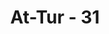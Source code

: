 ---
title: "At-Tur - 31"
no: 31
arabic_no: ٣١
ayah: قُلْ تَرَبَّصُوْا فَاِنِّيْ مَعَكُمْ مِّنَ الْمُتَرَبِّصِيْنَۗ  
translation: "Katakanlah (Muhammad), “Tunggulah! Sesungguhnya aku pun termasuk orang yang sedang menunggu bersama kamu.” "
tafsir: "Dalam ayat ini Allah swt menegaskan kepada Muhammad saw supaya ia mengancam mereka dengan mengajak menunggu hari kehancuran mereka. Muhammad saw juga menyatakan bahwa ia juga menunggu seperti mereka mengenai akan datangnya ketentuan dari Tuhan supaya mereka mengetahui siapa yang berakhir dengan kebaikan dan siapa pula yang mendapat kemenangan di dunia dan di akhirat. Sikap orang-orang kafir yang sombong memang kadang-kadang perlu dihadapi dengan tegas. Apalagi tuduhan mereka memang sudah keterlaluan dengan menyatakan Nabi sebagai tukang tenung, sebagai orang gila dan sebagainya, padahal pendapat-pendapat mereka hanya didasarkan pada prasangka yang tidak berdasar sama sekali. Maka perlu ditegaskan bahwa risalah Nabi adalah dari Allah yang Mahakuasa, oleh karena itu Nabi tidak perlu takut membuktikan semuanya sampai di hari akhirat nanti. ("
---